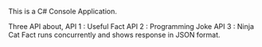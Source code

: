 This is a C# Console Application.

Three API about,
	API 1 :  Useful Fact
	API 2 :	Programming Joke
	API 3 : Ninja Cat Fact
runs concurrently and shows response in JSON format.
	
